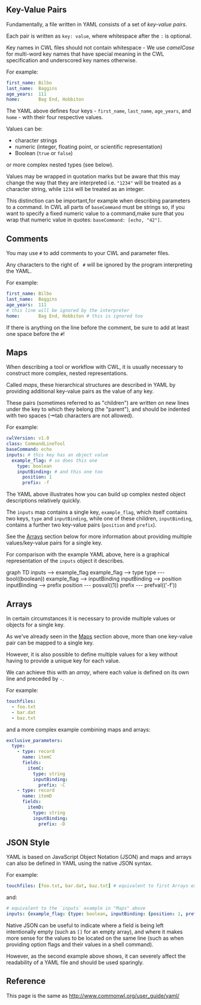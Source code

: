 ## Key-Value Pairs

Fundamentally, a file written in YAML consists of a set of _key-value pairs_.

Each pair is written as `key: value`, where whitespace after the `:` is optional.

Key names in CWL files should not contain whitespace - We use _camelCase_ for multi-word key names that have special meaning in the CWL specification and underscored key names otherwise.

For example:

```yaml
first_name: Bilbo
last_name:  Baggins
age_years:  111
home:       Bag End, Hobbiton
```

The YAML above defines four keys - `first_name`, `last_name`, `age_years`, and `home` - with their four respective values.

Values can be:

- character strings
- numeric (integer, floating point, or scientific representation)
- Boolean (`true` or `false`)

or more complex nested types (see below).

Values may be wrapped in quotation marks but be aware that this may change the way that they are interpreted i.e. `"1234"` will be treated as a character string, while `1234` will be treated as an integer.

This distinction can be important,for example when describing parameters to a command. In CWL all parts of `baseCommand` must be strings so, if you want to specify a fixed numeric value to a command,make sure that you wrap that numeric value in quotes: `baseCommand: [echo, "42"]`.

## Comments

You may use `#` to add comments to your CWL and parameter files.

Any characters to the right of ` #` will be ignored by the program interpreting the YAML.

For example:

```yaml
first_name: Bilbo
last_name:  Baggins
age_years:  111
# this line will be ignored by the interpreter
home:       Bag End, Hobbiton # this is ignored too
```

If there is anything on the line before the comment, be sure to add at least one space before the `#`!

## Maps

When describing a tool or workflow with CWL, it is usually necessary to construct more complex, nested representations.

Called _maps_, these hierarchical structures are described in YAML by providing additional key-value pairs as the value of any key.

These pairs (sometimes referred to as "children") are written on new lines under the key to which they belong (the "parent"), and should be indented with two spaces (⇥tab characters are not allowed).

For example:

```yaml
cwlVersion: v1.0
class: CommandLineTool
baseCommand: echo
inputs: # this key has an object value
  example_flag: # so does this one
    type: boolean
    inputBinding: # and this one too
      position: 1
      prefix: -f
```

The YAML above illustrates how you can build up complex nested object descriptions relatively quickly.

The `inputs` map contains a single key, `example_flag`, which itself contains two keys, `type` and `inputBinding`, while one of these children, `inputBinding`, contains a further two key-value pairs (`position` and `prefix`).

See the [Arrays](#arrays) section below for more information about providing multiple values/key-value pairs for a single key.

For comparison with the example YAML above, here is a graphical representation of the `inputs` object it describes.

<div class="mermaid">
graph TD
  inputs --> example_flag
  example_flag --> type
  type --- bool((boolean))
  example_flag --> inputBinding
  inputBinding --> position
  inputBinding --> prefix
  position --- posval((1))
  prefix --- prefval(('-f'))
</div>

## Arrays

In certain circumstances it is necessary to provide multiple values or objects for a single key.

As we've already seen in the [Maps](#Maps) section above, more than one key-value pair can be mapped to a single key.

However, it is also possible to define multiple values for a key without having to provide a unique key for each value.

We can achieve this with an _array_, where each value is defined on its own line and preceded by `-`.

For example:

```yaml
touchfiles:
  - foo.txt
  - bar.dat
  - baz.txt
```

and a more complex example combining maps and arrays:

```yaml
exclusive_parameters:
  type:
    - type: record
      name: itemC
      fields:
        itemC:
          type: string
          inputBinding:
            prefix: -C
    - type: record
      name: itemD
      fields:
        itemD:
          type: string
          inputBinding:
            prefix: -D
```

## JSON Style

YAML is based on JavaScript Object Notation (JSON) and maps and arrays can also be defined in YAML using the native JSON syntax.

For example:

```yaml
touchfiles: [foo.txt, bar.dat, baz.txt] # equivalent to first Arrays example
```

and:

```yaml
# equivalent to the `inputs` example in "Maps" above
inputs: {example_flag: {type: boolean, inputBinding: {position: 1, prefix: -f}}}
```

Native JSON can be useful to indicate where a field is being left intentionally empty (such as `[]` for an empty array), and where it makes more sense
for the values to be located on the same line (such as when providing option flags and their values in a shell command).

However, as the second example above shows, it can severely affect the readability of a YAML file and should be used sparingly.

## Reference

This page is the same as http://www.commonwl.org/user_guide/yaml/